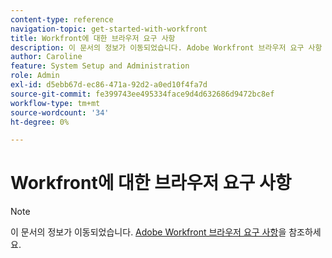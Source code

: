```yaml
---
content-type: reference
navigation-topic: get-started-with-workfront
title: Workfront에 대한 브라우저 요구 사항
description: 이 문서의 정보가 이동되었습니다. Adobe Workfront 브라우저 요구 사항 을 참조하십시오.
author: Caroline
feature: System Setup and Administration
role: Admin
exl-id: d5ebb67d-ec86-471a-92d2-a0ed10f4fa7d
source-git-commit: fe399743ee495334face9d4d632686d9472bc8ef
workflow-type: tm+mt
source-wordcount: '34'
ht-degree: 0%

---
```


# Workfront에 대한 브라우저 요구 사항

>[!NOTE]
>
>이 문서의 정보가 이동되었습니다. [Adobe Workfront 브라우저 요구 사항](../../workfront-basics/workfront-browser-requirements.md)을 참조하세요.
